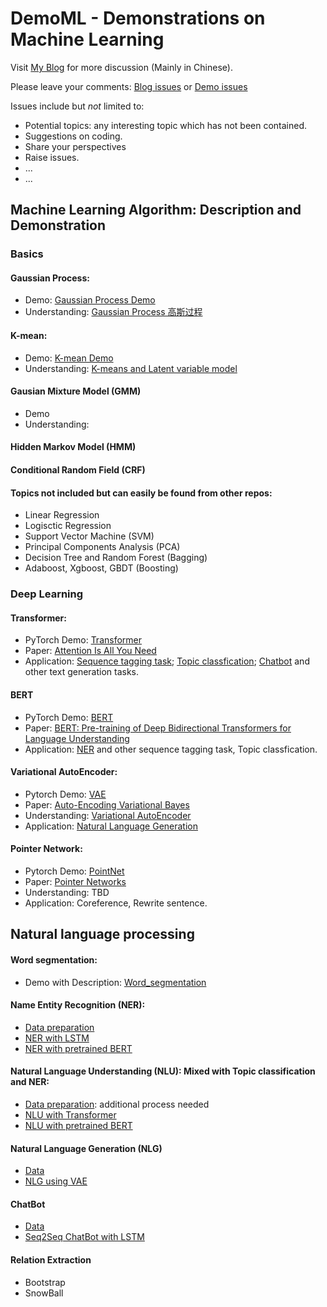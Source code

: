 # DemoML - Demonstrations on Machine Learning

Visit [My Blog](https://shinoyuki222.github.io) for more discussion (Mainly in Chinese).

Please leave your comments: [Blog issues](https://github.com/shinoyuki222/shinoyuki222.github.io/issues) or [Demo issues](https://github.com/shinoyuki222/DemoML/issues)

Issues include but *not* limited to:
- Potential topics: any interesting topic which has not been contained.
- Suggestions on coding.
- Share your perspectives
- Raise issues.
- ...
- ...

## Machine Learning Algorithm: Description and Demonstration
### Basics
#### Gaussian Process:
- Demo: [Gaussian Process Demo](https://github.com/shinoyuki222/DemoML/tree/master/Gaussian_Process)
- Understanding: [Gaussian Process 高斯过程](https://shinoyuki222.github.io/2020/01/09/2019-01-09%20Gaussian%20Process/)

#### K-mean:
- Demo: [K-mean Demo](https://github.com/shinoyuki222/DemoML/tree/master/K-mean)
- Understanding: [K-means and Latent variable model](https://shinoyuki222.github.io/2020/04/26/2020-04-26%20K-mean/)

#### Gausian Mixture Model (GMM)
- Demo
- Understanding:

#### Hidden Markov Model (HMM)

#### Conditional Random Field (CRF)


#### Topics not included but can easily be found from other repos:
- Linear Regression
- Logisctic Regression
- Support Vector Machine (SVM)
- Principal Components Analysis (PCA)
- Decision Tree and Random Forest (Bagging)
- Adaboost, Xgboost, GBDT (Boosting)


### Deep Learning
#### Transformer:
- PyTorch Demo: [Transformer](https://github.com/shinoyuki222/DemoML/tree/master/Transformer)
- Paper: [Attention Is All You Need](https://arxiv.org/abs/1706.03762)
- Application: [Sequence tagging task](ner); [Topic classfication](nlu); [Chatbot](https://github.com/shinoyuki222/DemoNLP/tree/master/FreeChat) and other text generation tasks.

#### BERT
- PyTorch Demo: [BERT](https://github.com/shinoyuki222/DemoML/tree/master/BERT)
- Paper: [BERT: Pre-training of Deep Bidirectional Transformers for Language Understanding](https://arxiv.org/abs/1810.04805)
- Application: [NER](ner) and other sequence tagging task, Topic classfication.

#### Variational AutoEncoder:
- Pytorch Demo: [VAE](https://github.com/shinoyuki222/DemoML/tree/master/VAE_NLG)
- Paper: [Auto-Encoding Variational Bayes](https://arxiv.org/abs/1312.6114)
- Understanding: [Variational AutoEncoder](https://shinoyuki222.github.io/2020/05/03/2020-05-03%20VAE1/)
- Application: [Natural Language Generation](#nlg)

#### Pointer Network:
- Pytorch Demo: [PointNet](https://github.com/shinoyuki222/DemoML/tree/master/PointNet)
- Paper: [Pointer Networks](http://papers.nips.cc/paper/5866-pointer-networks.pdf)
- Understanding: TBD
- Application: Coreference, Rewrite sentence.

## Natural language processing
#### Word segmentation: 
- Demo with Description: [Word_segmentation](https://github.com/shinoyuki222/DemoML/tree/master/Word_segmentation)
 
#### <span id="ner">Name Entity Recognition (NER)</span>:
- [Data preparation](https://github.com/shinoyuki222/DemoML/tree/master/NER/NER_data)
- [NER with LSTM](https://github.com/shinoyuki222/DemoML/tree/master/NER/main_LSTM)
- [NER with pretrained BERT](https://github.com/shinoyuki222/DemoML/tree/master/NER/main_BERT)

#### <span id="nlu">Natural Language Understanding (NLU): Mixed with Topic classification and NER</span>:
- [Data preparation](https://github.com/shinoyuki222/DemoML/tree/master/NLU/data): additional process needed
- [NLU with Transformer](https://github.com/shinoyuki222/DemoML/tree/master/NLU/main_Transformer)
- [NLU with pretrained BERT](https://github.com/shinoyuki222/DemoML/tree/master/NLU/main_BERT)

#### <span id="nlg">Natural Language Generation (NLG)</span>
- [Data](https://github.com/shinoyuki222/DemoML/tree/master/VAE_NLG/data)
- [NLG using VAE](https://github.com/shinoyuki222/DemoML/tree/master/VAE_NLG)

#### <span id="cb">ChatBot</span>
- [Data](https://github.com/shinoyuki222/DemoML/tree/master/ChatBot/chatbot_data)
- [Seq2Seq ChatBot with LSTM](https://github.com/shinoyuki222/DemoML/tree/master/ChatBot)

#### Relation Extraction
- Bootstrap
- SnowBall


